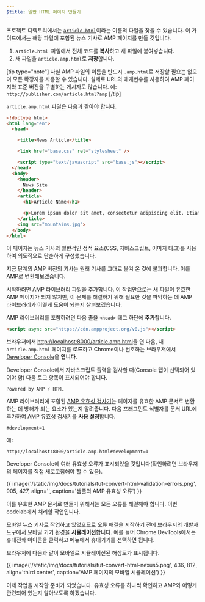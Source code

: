 ```yaml
---
$title: 일반 HTML 페이지 만들기
---
```


프로젝트 디렉토리에서는 [`article.html`](https://github.com/googlecodelabs/accelerated-mobile-pages-foundations/blob/master/article.html)이라는 이름의 파일을 찾을 수 있습니다. 이 가이드에서는 해당 파일에 포함된 뉴스 기사로 AMP 페이지를 만들 것입니다.

1.  `article.html `파일에서 전체 코드를 **복사**하고 새 파일에 붙여넣습니다.
2.  새 파일을 `article.amp.html`로 **저장**합니다.

[tip type="note"]
사실 AMP 파일의 이름을 반드시 `.amp.html`로 저장할 필요는 없으며 모든 확장자를 사용할 수 있습니다. 실제로 URL의 매개변수를 사용하여 AMP 페이지와 표준 버전을 구별하는 게시자도 많습니다. 예: `http://publisher.com/article.html?amp`
[/tip]

`article.amp.html` 파일은 다음과 같아야 합니다.

```html
<!doctype html>
<html lang="en">
  <head>

    <title>News Article</title>

    <link href="base.css" rel="stylesheet" />

    <script type="text/javascript" src="base.js"></script>
  </head>
  <body>
    <header>
      News Site
    </header>
    <article>
      <h1>Article Name</h1>

      <p>Lorem ipsum dolor sit amet, consectetur adipiscing elit. Etiam egestas tortor sapien, non tristique ligula accumsan eu.</p>
    </article>
    <img src="mountains.jpg">
  </body>
</html>
```

이 페이지는 뉴스 기사의 일반적인 정적 요소(CSS, 자바스크립트, 이미지 태그)를 사용하여 의도적으로 단순하게 구성했습니다.

지금 단계의 AMP 버전의 기사는 원래 기사를 그대로 옮겨 온 것에 불과합니다. 이를 AMP로 변환해보겠습니다.

시작하려면 AMP 라이브러리 파일을 추가합니다.  이 작업만으로는 새 파일이 유효한 AMP 페이지가 되지 않지만, 이 문제를 해결하기 위해 필요한 것을 파악하는 데 AMP 라이브러리가 어떻게 도움이 되는지 살펴보겠습니다.

AMP 라이브러리를 포함하려면 다음 줄을 `<head>` 태그 하단에 **추가**합니다.

```html
<script async src="https://cdn.ampproject.org/v0.js"></script>
```

브라우저에서 [http://localhost:8000/article.amp.html](http://localhost:8000/article.amp.html)을 연 다음, 새 `article.amp.html` 페이지를 **로드**하고 Chrome이나 선호하는 브라우저에서 [Developer Console](https://developer.chrome.com/devtools/docs/console)을 **엽니다**.

Developer Console에서 자바스크립트 출력을 검사할 때(Console 탭이 선택되어 있어야 함) 다음 로그 항목이 표시되어야 합니다.

```text
Powered by AMP ⚡ HTML
```

AMP 라이브러리에 포함된 [AMP 유효성 검사기](../../../../documentation/guides-and-tutorials/learn/validation-workflow/validate_amp.md)는 페이지를 유효한 AMP 문서로 변환하는 데 방해가 되는 요소가 있는지 알려줍니다.  다음 프래그먼트 식별자를 문서 URL에 추가하여 AMP 유효성 검사기를 **사용 설정**합니다.

```text
#development=1
```

예:

```text
http://localhost:8000/article.amp.html#development=1
```

Developer Console에 여러 유효성 오류가 표시되었을 것입니다(확인하려면 브라우저의 페이지를 직접 새로고침해야 할 수 있음).

{{ image('/static/img/docs/tutorials/tut-convert-html-validation-errors.png', 905, 427, align='', caption='샘플의 AMP 유효성 오류') }}

이를 유효한 AMP 문서로 만들기 위해서는 모든 오류를 해결해야 합니다. 이번 codelab에서 처리할 작업입니다.

모바일 뉴스 기사로 작업하고 있었으므로 오류 해결을 시작하기 전에 브라우저의 개발자 도구에서 모바일 기기 환경을 **시뮬레이션**합니다.  예를 들어 Chrome DevTools에서는 휴대전화 아이콘을 클릭하고 메뉴에서 휴대기기를 선택하면 됩니다.

브라우저에 다음과 같이 모바일로 시뮬레이션된 해상도가 표시됩니다.

{{ image('/static/img/docs/tutorials/tut-convert-html-nexus5.png', 436, 812, align='third center', caption='AMP 페이지의 모바일 시뮬레이션') }}

이제 작업을 시작할 준비가 되었습니다. 유효성 오류를 하나씩 확인하고 AMP와 어떻게 관련되어 있는지 알아보도록 하겠습니다.
